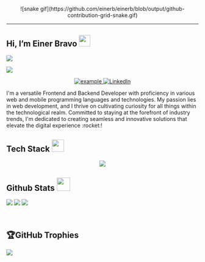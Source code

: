 
<p align="center">
 ![snake gif](https://github.com/einerb/einerb/blob/output/github-contribution-grid-snake.gif)
</p>

----

## Hi, I’m Einer Bravo <img src = "https://raw.githubusercontent.com/MartinHeinz/MartinHeinz/master/wave.gif" width = 30px>
[![](https://visitcount.itsvg.in/api?id=einerb&icon=5&color=1)](https://visitcount.itsvg.in)
<p>
  <a href="https://github.com/DenverCoder1/readme-typing-svg"><img src="https://readme-typing-svg.herokuapp.com?&font=IBM+Plex+Sans&color=abcdef&size=20&lines=Welcome+to+my+GitHub+Profile!;I'm+a+FullStack+Developer;I+love+Technology;I'd+like+to+be+a+Computer+Security" /></a>
</p>

<p align ="center">
  <a href="mailto:einerbravo@gmail.com?subject=Feedback%20From%20Github&body=Hello," target="_blank">
    <img src="https://img.shields.io/badge/Gmail-D14836?style=for-the-badge&logo=gmail&logoColor=white" alt="example"/>
  </a>
   <a href="https://www.linkedin.com/in/einer-bravo" target="_blank">
    <img alt="LinkedIn" src="https://img.shields.io/badge/LinkedIn-0077B5?style=for-the-badge&logo=linkedin&logoColor=white">
  </a>
  </p>


<p>I'm a versatile Frontend and Backend Developer with proficiency in various web and mobile programming languages and technologies. My passion lies in web development, and I thrive on cultivating curiosity for all things within the technological realm. Committed to staying at the forefront of industry trends, I'm dedicated to creating seamless and innovative solutions that elevate the digital experience :rocket:!</p>



## Tech Stack <img src = "https://media2.giphy.com/media/QssGEmpkyEOhBCb7e1/giphy.gif?cid=ecf05e47a0n3gi1bfqntqmob8g9aid1oyj2wr3ds3mg700bl&rid=giphy.gif" width = 32px> 

<p align="center">
  <a href="https://skillicons.dev">
    <img src="https://skillicons.dev/icons?i=js,ts,php,graphql,nodejs,express,nestjs,laravel,babel,angular,mysql,postgres,mongodb,sqlite,sequelize,bootstrap,tailwind,vite,dart,flutter,linux,vscode,nginx,docker,aws,figma,postman,git,github,gitlab" />
  </a>
</p>

## Github Stats <img src = "https://i.pinimg.com/originals/65/c4/f4/65c4f452571be1261e9c623f7da488ac.gif" width = 35px>
  
![](https://github-readme-stats.vercel.app/api?username=einerb&theme=algolia&hide_border=false&include_all_commits=false&count_private=false)
![](https://github-readme-streak-stats.herokuapp.com/?user=einerb&theme=algolia&hide_border=false)
![](https://github-readme-stats.vercel.app/api/top-langs/?username=einerb&theme=algolia&hide_border=false&include_all_commits=false&count_private=false&layout=compact)

<br/>

## 🏆GitHub Trophies

![](https://github-profile-trophy.vercel.app/?username=nneji123&theme=tokyonight&no-frame=false&no-bg=false&margin-w=4)
